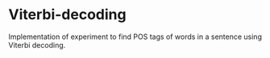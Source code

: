 # Viterbi-decoding
Implementation of experiment to find POS tags of words in a sentence using Viterbi decoding.
